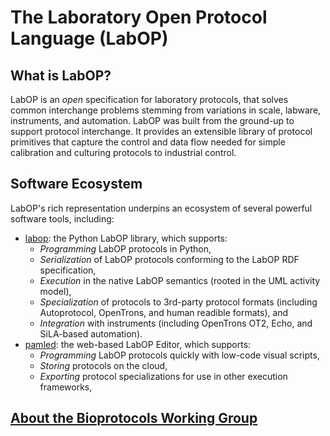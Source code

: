 # The Laboratory Open Protocol Language (LabOP)

## What is LabOP?

LabOP is an *open* specification for laboratory protocols, that solves common interchange problems stemming from variations in scale, labware, instruments, and automation. LabOP was built from the ground-up to support protocol interchange.  It provides an extensible library of protocol primitives that capture the control and data flow needed for simple calibration and culturing protocols to industrial control.

## Software Ecosystem

LabOP's rich representation underpins an ecosystem of several powerful software tools, including:

- [labop](https://www.github.com/bioprotocols/labop): the Python LabOP library, which supports:
  - *Programming* LabOP protocols in Python,
  - *Serialization* of LabOP protocols conforming to the LabOP RDF specification,
  - *Execution* in the native LabOP semantics (rooted in the UML activity model),
  - *Specialization* of protocols to 3rd-party protocol formats (including Autoprotocol, OpenTrons, and human readible formats), and
  - *Integration* with instruments (including OpenTrons OT2, Echo, and SiLA-based automation).
- [pamled](https://www.github.com/bioprotocols/pamled): the web-based LabOP Editor, which supports:
  - *Programming* LabOP protocols quickly with low-code visual scripts,
  - *Storing* protocols on the cloud,
  - *Exporting* protocol specializations for use in other execution frameworks,

## [About the Bioprotocols Working Group](about.md)
